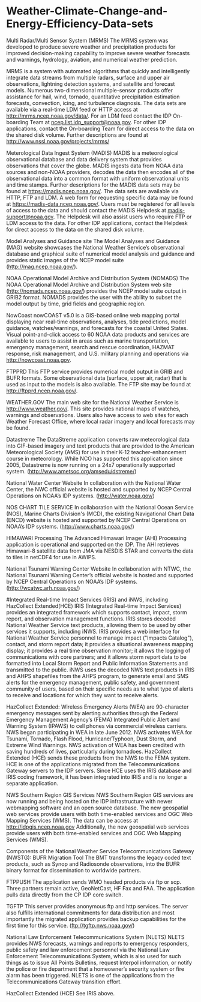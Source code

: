 # Weather-Climate-Change-and-Energy-Efficiency-Data-sets

Multi Radar/Multi Sensor System (MRMS)
The MRMS system was developed to produce severe weather and precipitation products for improved decision-making capability to improve severe weather forecasts and warnings, hydrology, aviation, and numerical weather prediction.

MRMS is a system with automated algorithms that quickly and intelligently integrate data streams from multiple radars, surface and upper air observations, lightning detection systems, and satellite and forecast models. Numerous two-dimensional multiple-sensor products offer assistance for hail, wind, tornado, quantitative precipitation estimation forecasts, convection, icing, and turbulence diagnosis.
The data sets are available via a real-time LDM feed or HTTP access at http://mrms.ncep.noaa.gov/data/. For an LDM feed contact the IDP On-boarding Team at ncep.list.idp_support@noaa.gov. For other IDP applications, contact the On-boarding Team for direct access to the data on the shared disk volume. Further descriptions are found at http://www.nssl.noaa.gov/projects/mrms/

Meterological Data Ingest System (MADIS)
MADIS is a meteorological observational database and data delivery system that provides observations that cover the globe. MADIS ingests data from NOAA data sources and non-NOAA providers, decodes the data then encodes all of the observational data into a common format with uniform observational units and time stamps. Further descriptions for the MADIS data sets may be found at https://madis.ncep.noaa.gov/.
The data sets are available via HTTP, FTP and LDM. A web form for requesting specific data may be found at https://madis-data.ncep.noaa.gov/. Users must be registered for all levels of access to the data and should contact the MADIS Helpdesk at madis-support@noaa.gov. The Helpdesk will also assist users who require FTP or LDM access to the data. For other IDP applications, contact the Helpdesk for direct access to the data on the shared disk volume. 

Model Analyses and Guidance site
The Model Analyses and Guidance (MAG) website showcases the National Weather Service’s observational database and graphical suite of numerical model analysis and guidance and provides static images of the NCEP model suite (http://mag.ncep.noaa.gov/). 

NOAA Operational Model Archive and Distribution System (NOMADS)
The NOAA Operational Model Archive and Distribution System web site (http://nomads.ncep.noaa.gov/) provides the NCEP model suite output in GRIB2 format. NOMADS provides the user with the ability to subset the model output by time, grid fields and geographic region.

NowCoast
nowCOAST v5.0 is a GIS-based online web mapping portal displaying near real-time observations, analyses, tide predictions, model guidance, watches/warnings, and forecasts for the coastal United States. Visual point-and-click access to 60 NOAA data products and services are available to users to assist in areas such as marine transportation, emergency management, search and rescue coordination, HAZMAT response, risk management, and U.S. military planning and operations via http://nowcoast.noaa.gov.

FTPPRD
This FTP service provides numerical model output in GRIB and BUFR formats. Some observational data (surface, upper air, radar) that is used as input to the models is also available. The FTP site may be found at http://ftpprd.ncep.noaa.gov/. 

WEATHER.GOV
The main web site for the National Weather Service is http://www.weather.gov/. This site provides national maps of watches, warnings and observations. Users also have access to web sites for each Weather Forecast Office, where local radar imagery and local forecasts may be found.

Datastreme
The DataStreme application converts raw meteorological data into GIF-based imagery and text products that are provided to the American Meteorological Society (AMS) for use in their K-12 teacher-enhancement course in meteorology.   While NCO has supported this application since 2005, Datastreme is now running on a 24x7 operationally supported system.  (http://www.ametsoc.org/amsedu/dstreme/)

National Water Center Website
In collaboration with the National Water Center, the NWC official website is hosted and supported by NCEP Central Operations on NOAA’s IDP systems. (http://water.noaa.gov/)

NOS CHART TILE SERVICE
In collaboration with the National Ocean Service (NOS), Marine Charts Division's (MCD), the existing Navigational Chart Data (ENCD) website is hosted and supported by NCEP Central Operations on NOAA’s IDP systems.  (http://www.charts.noaa.gov/) 

HIMAWARI Processing
The Advanced Himawari Imager (AHI) Processing application is operational and supported on the IDP.   The AHI retrieves Himawari-8 satellite data from JMA via NESDIS STAR and converts the data to tiles in netCDF4 for use in AWIPS.

National Tsunami Warning Center Website
In collaboration with NTWC, the National Tsunami Warning Center’s official website is hosted and supported by NCEP Central Operations on NOAA’s IDP systems. (http://wcatwc.arh.noaa.gov/)

#Integrated Real-time Impact Services (IRIS) and iNWS, including
HazCollect Extended(HCE)
IRIS (Integrated Real-time Impact Services) provides an integrated framework which supports contact, impact, storm report, and observation management functions. IRIS stores decoded National Weather Service text products, allowing them to be used by other services it supports, including iNWS. IRIS provides a web interface for National Weather Service ​personnel to manage impact ("Impacts Catalog"), contact, and storm report data; it provides a situational awareness mapping display; it provides a real time observation monitor; it allows the logging of communications with core partners; and it allows storm report data to be formatted into Local Storm Report and Public Information Statements and transmitted to the public. iNWS uses the decoded NWS text products in IRIS and AHPS shapefiles from the AHPS program, to generate email and SMS alerts for the emergency management, public safety, and government community of users, based on their specific needs as to what type of alerts to receive and locations for which they want to receive alerts.

HazCollect Extended: Wireless Emergency Alerts (WEA) are 90-character emergency messages sent by alerting authorities through the Federal Emergency Management Agency’s (FEMA) Integrated Public Alert and Warning System (IPAWS) to cell phones via commercial wireless carriers. NWS began participating in WEA in late June 2012. NWS activates WEA for Tsunami, Tornado, Flash Flood, Hurricane/Typhoon, Dust Storm, and Extreme Wind Warnings. NWS activation of WEA has been credited with saving hundreds of lives, particularly during tornadoes. HazCollect Extended (HCE) sends these products from the NWS to the FEMA system. HCE is one of the applications migrated from the Telecommunications Gateway servers to the IDP servers. Since HCE uses the IRIS database and IRIS coding framework, it has been integrated into IRIS and is no longer a separate application.

NWS Southern Region GIS Services
NWS Southern Region GIS services are now running and being hosted on the IDP infrastructure with newer webmapping software and an open source database.  The new geospatial web services provide users with both time-enabled services and OGC Web Mapping Services (WMS). The data can be access at http://idpgis.ncep.noaa.gov  Additionally, the new geospatial web services provide users with both time-enabled services and OGC Web Mapping Services (WMS).

Components of the National Weather Service Telecommunications Gateway (NWSTG):
BUFR Migration Tool
The BMT transforms the legacy coded text products, such as Synop and Radiosonde observations, into the BUFR binary format for dissemination to worldwide partners. 

FTPPUSH
The application sends WMO headed products via ftp or scp. Three partners remain active, GeoNetCast, HF Fax and FAA. The application pulls data directly from the CP IDP core switch. 

TGFTP
This server provides anonymous ftp and http services.  The server also fulfills international commitments for data distribution and most importantly the migrated application provides backup capabilities for the first time for this service. (ftp://tgftp.nws.noaa.gov/) 

National Law Enforcement Telecommunications System (NLETS)
NLETS provides NWS forecasts, warnings and reports to emergency responders, public safety and law enforcement personnel via the National Law Enforcement Telecommunications System, which is also used for such things as to issue All Points Bulletins, request Interpol information, or notify the police or fire department that a homeowner’s security system or fire alarm has been triggered. NLETS is one of the applications from the Telecommunications Gateway transition effort.

HazCollect Extended (HCE)
See IRIS above.
